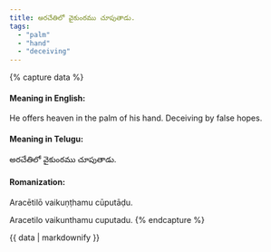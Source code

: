 ```yaml
---
title: అరచేతిలో వైకుంఠము చూపుతాడు.
tags:
  - "palm"
  - "hand"
  - "deceiving"
---
```


{% capture data %}
#### Meaning in English:
He offers heaven in the palm of his hand.
Deceiving by false hopes.

#### Meaning in Telugu:
అరచేతిలో వైకుంఠము చూపుతాడు.

#### Romanization:
Aracētilō vaikuṇṭhamu cūputāḍu.

Aracetilo vaikunthamu cuputadu.
{% endcapture %}

{{ data | markdownify }}

